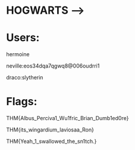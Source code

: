 # HOGWARTS -->

# Users:

hermoine

neville:eos34dqa7qgwq8@006oudrri1 

draco:slytherin

# Flags:

THM{Albus_Perciva1_Wu1fric_Brian_Dumb1ed0re}

THM{its_wingardium_laviosaa_Ron}

THM{Yeah_1_swallowed_the_sn1tch.}
